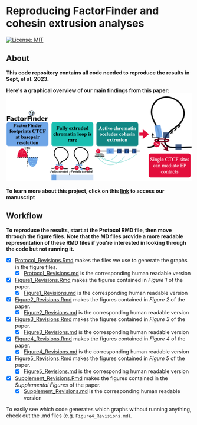 # Reproducing FactorFinder and cohesin extrusion analyses
[![License: MIT](https://img.shields.io/badge/License-MIT-blue.svg)](https://opensource.org/licenses/MIT)

## About

**This code repository contains all code needed to reproduce the results in Sept, et al. 2023.**

**Here's a graphical overview of our main findings from this paper:**
<img width="1500" alt="image" src="https://github.com/aryeelab/cohesin_extrusion_reproducibility/blob/76671bb52ade16255807c9c43bc5b41115cff151/Figures/Graphical_Abstract.png">

**To learn more about this project, click on this [link](https://www.biorxiv.org/content/10.1101/2023.10.20.563340v3) to access our manuscript**

## Workflow
**To reproduce the results, start at the Protocol RMD file, then move through the figure files. Note that the MD files provide a more readable representation of these RMD files if you're interested in looking through the code but not running it.**

- [x] [Protocol_Revisions.Rmd](https://github.com/aryeelab/cohesin_extrusion_reproducibility/blob/main/Protocol_Revisions.Rmd) makes the files we use to generate the graphs in the figure files.
  - [x] [Protocol_Revisions.md](https://github.com/aryeelab/cohesin_extrusion_reproducibility/blob/main/Protocol_Revisions.md) is the corresponding human readable version
- [x] [Figure1_Revisions.Rmd](https://github.com/aryeelab/cohesin_extrusion_reproducibility/blob/main/Figure1_Revisions.Rmd) makes the figures contained in *Figure 1* of the paper.
  - [x] [Figure1_Revisions.md](https://github.com/aryeelab/cohesin_extrusion_reproducibility/blob/main/Figure1_Revisions.md) is the corresponding human readable version
- [x] [Figure2_Revisions.Rmd](https://github.com/aryeelab/cohesin_extrusion_reproducibility/blob/main/Figure2_Revisions.Rmd) makes the figures contained in *Figure 2* of the paper.
  - [x] [Figure2_Revisions.md](https://github.com/aryeelab/cohesin_extrusion_reproducibility/blob/main/Figure2_Revisions.md) is the corresponding human readable version
- [x] [Figure3_Revisions.Rmd](https://github.com/aryeelab/cohesin_extrusion_reproducibility/blob/main/Figure3_Revisions.Rmd) makes the figures contained in *Figure 3* of the paper.
  - [x] [Figure3_Revisions.md](https://github.com/aryeelab/cohesin_extrusion_reproducibility/blob/main/Figure3_Revisions.md) is the corresponding human readable version
- [x] [Figure4_Revisions.Rmd](https://github.com/aryeelab/cohesin_extrusion_reproducibility/blob/main/Figure4_Revisions.Rmd) makes the figures contained in *Figure 4* of the paper.
  - [x] [Figure4_Revisions.md](https://github.com/aryeelab/cohesin_extrusion_reproducibility/blob/main/Figure4_Revisions.md) is the corresponding human readable version
- [x] [Figure5_Revisions.Rmd](https://github.com/aryeelab/cohesin_extrusion_reproducibility/blob/main/Figure5_Revisions.Rmd) makes the figures contained in *Figure 5* of the paper.
  - [x] [Figure5_Revisions.md](https://github.com/aryeelab/cohesin_extrusion_reproducibility/blob/main/Figure5_Revisions.md) is the corresponding human readable version
- [x] [Supplement_Revisions.Rmd](https://github.com/aryeelab/cohesin_extrusion_reproducibility/blob/main/Supplement_Revisions.Rmd) makes the figures contained in the *Supplemental Figures* of the paper.
  - [x] [Supplement_Revisions.md](https://github.com/aryeelab/cohesin_extrusion_reproducibility/blob/main/Supplement_Revisions.md) is the corresponding human readable version
  
To easily see which code generates which graphs without running anything, check out the .md files (e.g. `Figure4_Revisions.md`). 
